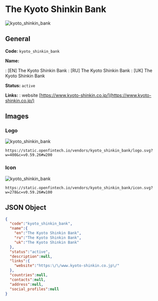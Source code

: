 
# The Kyoto Shinkin Bank 
![kyoto_shinkin_bank](https://static.openfintech.io/vendors/kyoto_shinkin_bank/logo.svg?w=400&c=v0.59.26#w200)  

## General 
 
**Code:** `kyoto_shinkin_bank` 
 
**Name:** 
 
:	[EN] The Kyoto Shinkin Bank 
:	[RU] The Kyoto Shinkin Bank 
:	[UK] The Kyoto Shinkin Bank 
 
**Status:** `active` 
 
**Links:** 
: website [https://www.kyoto-shinkin.co.jp/](https://www.kyoto-shinkin.co.jp/) 
 

## Images 

### Logo 
 
![kyoto_shinkin_bank](https://static.openfintech.io/vendors/kyoto_shinkin_bank/logo.svg?w=400&c=v0.59.26#w200)  

```
https://static.openfintech.io/vendors/kyoto_shinkin_bank/logo.svg?w=400&c=v0.59.26#w200
```  

### Icon 
 
![kyoto_shinkin_bank](https://static.openfintech.io/vendors/kyoto_shinkin_bank/icon.svg?w=278&c=v0.59.26#w100)  

```
https://static.openfintech.io/vendors/kyoto_shinkin_bank/icon.svg?w=278&c=v0.59.26#w100
```  

## JSON Object 

```json
{
  "code":"kyoto_shinkin_bank",
  "name":{
    "en":"The Kyoto Shinkin Bank",
    "ru":"The Kyoto Shinkin Bank",
    "uk":"The Kyoto Shinkin Bank"
  },
  "status":"active",
  "description":null,
  "links":{
    "website":"https:\/\/www.kyoto-shinkin.co.jp\/"
  },
  "countries":null,
  "contacts":null,
  "address":null,
  "social_profiles":null
}
```  
